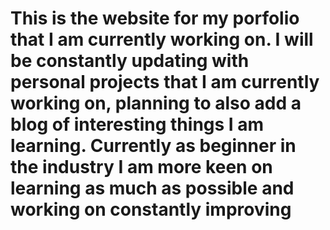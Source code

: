# This is the website for my porfolio that I am currently working on. I will be constantly updating with personal projects that I am currently working on, planning to also add a blog of interesting things I am learning. Currently as beginner in the industry I am more keen on learning as much as possible and working on constantly improving
